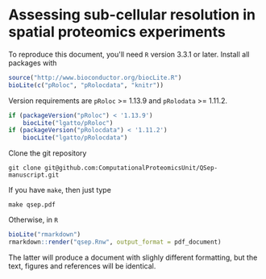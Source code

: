 # Assessing sub-cellular resolution in  spatial proteomics experiments

To reproduce this document, you'll need `R` version 3.3.1 or
later. Install all packages with

```r
source("http://www.bioconductor.org/biocLite.R")
bioLite(c("pRoloc", "pRolocdata", "knitr"))
```

Version requirements are `pRoloc` >= 1.13.9 and `pRolodata` >= 1.11.2.

```r
if (packageVersion("pRoloc") < '1.13.9')
    biocLite("lgatto/pRoloc")
if (packageVersion("pRolocdata") < '1.11.2')
    biocLite("lgatto/pRolocdata")
```

Clone the git repository

```
git clone git@github.com:ComputationalProteomicsUnit/QSep-manuscript.git
```

If you have `make`, then just type 

```
make qsep.pdf
```

Otherwise, in `R`

```r
bioLite("rmarkdown")
rmarkdown::render("qsep.Rnw", output_format = pdf_document)
```

The latter will produce a document with slighly different formatting,
but the text, figures and references will be identical.
